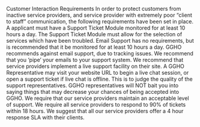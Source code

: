 Customer Interaction Requirements 
In order to protect customers from inactive service providers, and service provider with extremely poor “client to staff” communication, the following requirements have been set in place.
A applicant must have a Support Ticket Module monitored for at least 10 hours a day.
The Support Ticket Module must allow for the selection of services which have been troubled.
Email Support has no requirements, but is recommended that it be monitored for at least 10 hours a day. GGHO recommends against email support, due to tracking issues. We recommend that you ‘pipe’ your emails to your support system.
We recommend that service providers implement a live support facility on their site.
A GGHO Representative may visit your website URL to begin a live chat session, or open a support ticket if live chat is offline. This is to judge the quality of the support representatives. GGHO representatives will NOT bait you into saying things that may decrease your chances of being accepted into GGHO.
We require that our service providers maintain an acceptable level of support. We require all service providers to respond to 90% of tickets within 18 hours. We suggest that all our service providers offer a 4 hour response SLA with their clients. 
